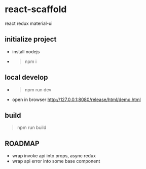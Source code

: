 # react-scaffold

react redux material-ui

## initialize project

- install nodejs
- > npm i

## local develop

- > npm run dev
- open in browser http://127.0.0.1:8080/release/html/demo.html

## build

> npm run build

## ROADMAP

- wrap invoke api into props, async redux
- wrap api error into some base component
